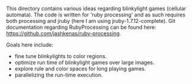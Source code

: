 This directory contains various ideas regarding blinkylight games (cellular automata).
The code is written for 'ruby processing' and as such requires both processing and
jruby (here I am using jruby-1.7.12-complete). Git documentation regarding RubyProcessing
can be found here: https://github.com/jashkenas/ruby-processing.


Goals here include:
<ul>
<li>fine tune blinkylights to color regions.</li>
<li>optimize run time of blinkylight games over large images.</li>
<li>explore rule and color spaces for long playing games. </li>
<li>parallelizing the run-time execution.</li>
</ul>
